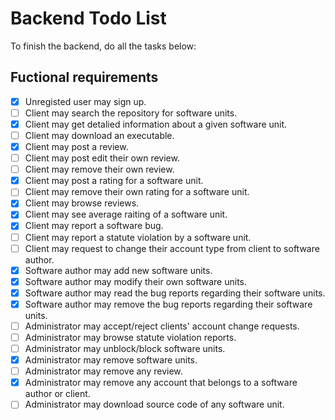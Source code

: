 # Backend Todo List
To finish the backend, do all the tasks below:



## Fuctional requirements
- [x] Unregisted user may sign up.
- [ ] Client may search the repository for software units.
- [x] Client may get detalied information about a given software unit.
- [ ] Client may download an executable.
- [x] Client may post a review.
- [ ] Client may post edit their own review.
- [ ] Client may remove their own review.
- [x] Client may post a rating for a software unit.
- [ ] Client may remove their own rating for a software unit.
- [x] Client may browse reviews.
- [x] Client may see average raiting of a software unit.
- [x] Client may report a software bug.
- [ ] Client may report a statute violation by a software unit.
- [ ] Client may request to change their account type from client to software author.
- [x] Software author may add new software units.
- [x] Software author may modify their own software units.
- [x] Software author may read the bug reports regarding their software units.
- [x] Software author may remove the bug reports regarding their software units.
- [ ] Administrator may accept/reject clients' account change requests.
- [ ] Administrator may browse statute violation reports.
- [ ] Administrator may unblock/block software units.
- [x] Administrator may remove software units.
- [ ] Administrator may remove any review.
- [x] Administrator may remove any account that belongs to a software author or client.
- [ ] Administrator may download source code of any software unit.
